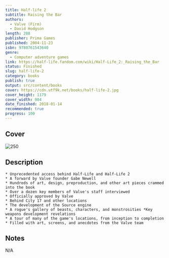 ```yaml
---
title: Half-life 2
subtitle: Raising the Bar
authors:
  - Valve (Firm)
  - David Hodgson
length: 288
publisher: Prima Games
published: 2004-11-23
isbn: 9780761543640
genre:
  - Computer adventure games
link: https://half-life.fandom.com/wiki/Half-Life_2:_Raising_the_Bar
status: Finished
slug: half-life-2
category: books
publish: true
output: src/content/books
cover: https://cdn.utf9k.net/books/half-life-2.jpg
cover_height: 1179
cover_width: 904
date_finished: 2018-01-14
recommended: true
progress: 100
---
```


## Cover

![250](https://cdn.utf9k.net/books/half-life-2.jpg)

## Description

```
* Unprecedented access behind Half-Life and Half-Life 2
* A forward by Valve founder Gabe Newell
* Hundreds of art, design, preproduction, and other art pieces crammed into the book
* Over a dozen key members of Valve's staff interviewed
* Officially approved by Valve
* Behind City 17 and other locations
* The development of the Source engine
* A rogue's gallery of beasts, characters, and monstrosities *Key weapons development revelations
* A tour of many of the game's locations, from inception to completion
* Filled with art, screens, and anecdotes from the Valve team
```

## Notes

N/A